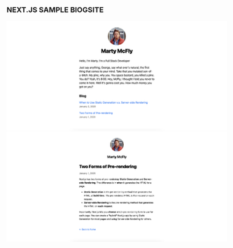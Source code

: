 ### NEXT.JS SAMPLE BlOGSITE

!["nextjs blogsite "](https://github.com/johncabang/nextjs-blogsite/blob/main/docs/nextjs-blogsite-screenshot01.png?raw=true)
!["nextjs blogsite "](https://github.com/johncabang/nextjs-blogsite/blob/main/docs/nextjs-blogsite-screenshot02.png?raw=true)
